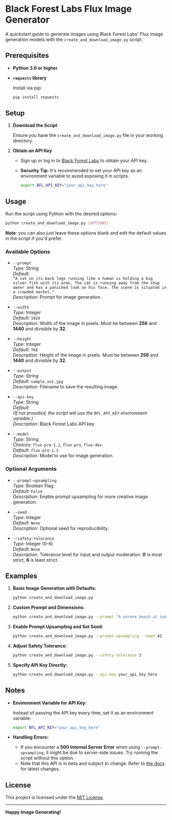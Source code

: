 # Black Forest Labs Flux Image Generator

A quickstart guide to generate images using Black Forest Labs' Flux image generation models with the `create_and_download_image.py` script.

## Prerequisites

- **Python 3.6 or higher**
- **`requests` library**

  Install via pip:

  ```bash
  pip install requests
  ```

## Setup

1. **Download the Script**

   Ensure you have the `create_and_download_image.py` file in your working directory.

2. **Obtain an API Key**

   - Sign up or log in to [Black Forest Labs](https://www.bfl.ml/) to obtain your API key.
   - **Security Tip:** It's recommended to set your API key as an environment variable to avoid exposing it in scripts.

     ```bash
     export BFL_API_KEY="your_api_key_here"
     ```

## Usage

Run the script using Python with the desired options:

```bash
python create_and_download_image.py [OPTIONS]
```

**Note**: you can also just leave these options blank and edit the default values in the script if you'd prefer.

### Available Options

- `--prompt`  
  *Type:* String  
  *Default:*  
  `"A cat on its back legs running like a human is holding a big silver fish with its arms. The cat is running away from the shop owner and has a panicked look on his face. The scene is situated in a crowded market."`  
  *Description:* Prompt for image generation.

- `--width`  
  *Type:* Integer  
  *Default:* `1024`  
  *Description:* Width of the image in pixels. Must be between **256** and **1440** and divisible by **32**.

- `--height`  
  *Type:* Integer  
  *Default:* `768`  
  *Description:* Height of the image in pixels. Must be between **256** and **1440** and divisible by **32**.

- `--output`  
  *Type:* String  
  *Default:* `sample_out.jpg`  
  *Description:* Filename to save the resulting image.

- `--api-key`  
  *Type:* String  
  *Default:*  
  *(If not provided, the script will use the `BFL_API_KEY` environment variable.)*  
  *Description:* Black Forest Labs API key.

- `--model`  
  *Type:* String  
  *Choices:* `flux-pro-1.1`, `flux-pro`, `flux-dev`  
  *Default:* `flux-pro-1.1`  
  *Description:* Model to use for image generation.

### Optional Arguments

- `--prompt-upsampling`  
  *Type:* Boolean Flag  
  *Default:* `False`  
  *Description:* Enable prompt upsampling for more creative image generation.

- `--seed`  
  *Type:* Integer  
  *Default:* `None`  
  *Description:* Optional seed for reproducibility.

- `--safety-tolerance`  
  *Type:* Integer (0-6)  
  *Default:* `None`  
  *Description:* Tolerance level for input and output moderation. **0** is most strict, **6** is least strict.

## Examples

1. **Basic Image Generation with Defaults:**

   ```bash
   python create_and_download_image.py
   ```

2. **Custom Prompt and Dimensions:**

   ```bash
   python create_and_download_image.py --prompt "A serene beach at sunset" --width 512 --height 512
   ```

3. **Enable Prompt Upsampling and Set Seed:**

   ```bash
   python create_and_download_image.py --prompt-upsampling --seed 42
   ```

4. **Adjust Safety Tolerance:**

   ```bash
   python create_and_download_image.py --safety-tolerance 3
   ```

5. **Specify API Key Directly:**

   ```bash
   python create_and_download_image.py --api-key your_api_key_here
   ```

## Notes

- **Environment Variable for API Key:**

  Instead of passing the API key every time, set it as an environment variable:

  ```bash
  export BFL_API_KEY="your_api_key_here"
  ```

- **Handling Errors:**

  - If you encounter a **500 Internal Server Error** when using `--prompt-upsampling`, it might be due to server-side issues. Try running the script without this option.
  - Note that this API is in beta and subject to change. Refer to [the docs](https://docs.bfl.ml/) for latest changes.
  
## License

This project is licensed under the [MIT License](LICENSE).

---

**Happy Image Generating!**